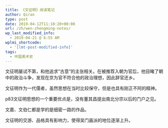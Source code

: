 ```yaml
---
title: 《文征明》阅读笔记
author: Qiran
type: post
date: 2019-04-12T11:10:20+00:00
url: /zh/wen-zhengming-notes/
wp_last_modified_info:
  - 2019-04-21 @ 6:55 AM
wplmi_shortcode:
  - '[lmt-post-modified-info]'
tags:
  - 中国美术史
---
```

文征明屡试不第，和他追求“古意”的主张相关。在被推荐入朝为官后，他目睹了朝中的政治斗争，发现在京为官不符合他的政治理想，因此辞官还乡。

文征明作为一代儒者，虽然思想在当时比较保守，但是也具有刚正不阿的精神。

p83文征明思想的一个重要优点是，没有董其昌提出南北分宗以后的门户之见。

文嘉、文伯仁都是学的是细密一路的作品。

文征明的交游、品格具有影响力，使得吴门画派的地位逐渐上升。
